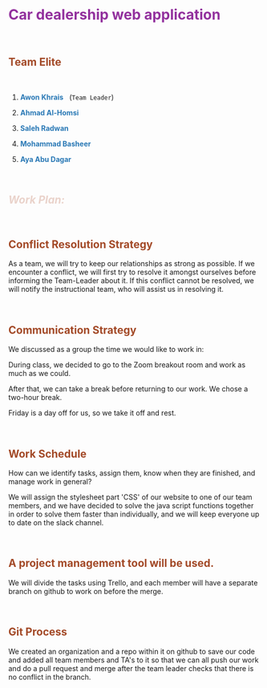 # <span style="color:#93329e">**Car dealership web application**</span> 

&nbsp;

## <span style="color:#a34a28">**Team Elite**</span>

&nbsp;

1. <span style="color:#2978b5">**Awon Khrais**</span> &nbsp; (`Team Leader`)

2. <span style="color:#2978b5">**Ahmad Al-Homsi**</span> 
3. <span style="color:#2978b5">**Saleh Radwan**</span>
4. <span style="color:#2978b5">**Mohammad Basheer**</span>
5. <span style="color:#2978b5">**Aya Abu Dagar**</span>

&nbsp;

## <span style="color:#ead3cb">***Work Plan:***</span>
&nbsp;

## <span style="color:#a34a28">**Conflict Resolution Strategy**</span>
As a team, we will try to keep our relationships as strong as possible. If we encounter a conflict, we will first try to resolve it amongst ourselves before informing the Team-Leader about it. If this conflict cannot be resolved, we will notify the instructional team, who will assist us in resolving it.

&nbsp;

## <span style="color:#a34a28">**Communication Strategy**</span>
We discussed as a group the time we would like to work in:

During class, we decided to go to the Zoom breakout room and work as much as we could.

After that, we can take a break before returning to our work. We chose a two-hour break. 

Friday is a day off for us, so we take it off and rest.

&nbsp;

## <span style="color:#a34a28">**Work Schedule**</span>
How can we identify tasks, assign them, know when they are finished, and manage work in general?

We will assign the stylesheet part 'CSS' of our website to one of our team members, and we have decided to solve the java script functions together in order to solve them faster than individually, and we will keep everyone up to date on the slack channel.


&nbsp;

## <span style="color:#a34a28">**A project management tool will be used.**</span>
We will divide the tasks using Trello, and each member will have a separate branch on github to work on before the merge.

&nbsp;

## <span style="color:#a34a28">**Git Process**</span> 
We created an organization and a repo within it on github to save our code and added all team members and TA's to it so that we can all push our work and do a pull request and merge after the team leader checks that there is no conflict in the branch.